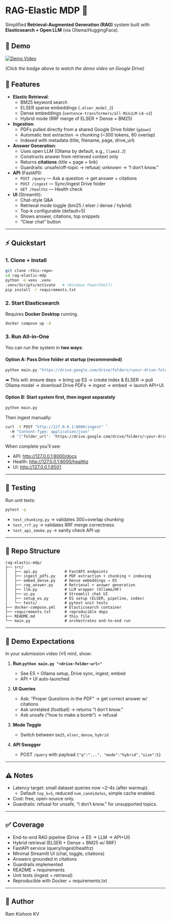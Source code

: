 
# RAG-Elastic MDP 🚀

Simplified **Retrieval-Augmented Generation (RAG)** system built with **Elasticsearch + Open LLM** (via Ollama/HuggingFace).  

## 🎥 Demo
[![Demo Video](https://img.shields.io/badge/Demo-Video-green?logo=google-drive&logoColor=white)](https://drive.google.com/file/d/13FA1lljjs4p9g8G4r0N9I59sVVICxyCo/view?usp=drive_link)

*(Click the badge above to watch the demo video on Google Drive)*

## 📌 Features

- **Elastic Retrieval**:
  - BM25 keyword search
  - ELSER sparse embeddings (`.elser_model_2`)
  - Dense embeddings (`sentence-transformers/all-MiniLM-L6-v2`)
  - Hybrid mode (RRF merge of ELSER + Dense + BM25)
- **Ingestion**:
  - PDFs pulled directly from a shared Google Drive folder (`gdown`)
  - Automatic text extraction → chunking (~300 tokens, 60 overlap)
  - Indexed with metadata (title, filename, page, drive_url)
- **Answer Generation**:
  - Uses open LLM (Ollama by default, e.g., `llama3.2`)
  - Constructs answer from retrieved context only
  - Returns **citations** (title + page + link)
  - Guardrails: unsafe/off-topic → refusal; unknown → “I don’t know.”
- **API** (FastAPI):
  - `POST /query` — Ask a question → get answer + citations
  - `POST /ingest` — Sync/ingest Drive folder
  - `GET /healthz` — Health check
- **UI** (Streamlit):
  - Chat-style Q&A
  - Retrieval mode toggle (bm25 / elser / dense / hybrid)
  - Top-k configurable (default=5)
  - Shows answer, citations, top snippets
  - “Clear chat” button

---

## ⚡ Quickstart

### 1. Clone + Install
```bash
git clone <this-repo>
cd rag-elastic-mdp
python -m venv .venv
.venv/Scripts/activate   # (Windows PowerShell)
pip install -r requirements.txt
```

### 2. Start Elasticsearch
Requires **Docker Desktop** running.
```bash
docker compose up -d
```

### 3. Run All-in-One

You can run the system in **two ways**:

#### Option A: Pass Drive folder at startup (recommended)
```bash
python main.py "https://drive.google.com/drive/folders/<your-drive-folder-id>"
```
➡ This will: ensure deps → bring up ES → create index & ELSER → pull Ollama model → download Drive PDFs → ingest → embed → launch API+UI.

#### Option B: Start system first, then ingest separately
```bash
python main.py
```
Then ingest manually:
```bash
curl -X POST "http://127.0.0.1:8000/ingest" `
  -H "Content-Type: application/json" `
  -d "{"folder_url": "https://drive.google.com/drive/folders/<your-drive-folder-id>"}"
```

When complete you’ll see:
- API: http://127.0.0.1:8000/docs
- Health: http://127.0.0.1:8000/healthz
- UI: http://127.0.0.1:8501

---

## 🧪 Testing

Run unit tests:
```bash
pytest -q
```

- `test_chunking.py` → validates 300+overlap chunking
- `test_rrf.py` → validates RRF merge correctness
- `test_api_smoke.py` → sanity check API up

---

## 📂 Repo Structure

```
rag-elastic-mdp/
├── src/
│   ├── api.py            # FastAPI endpoints
│   ├── ingest_pdfs.py    # PDF extraction + chunking + indexing
│   ├── embed_dense.py    # Dense embeddings → ES
│   ├── rag_answer.py     # Retrieval + answer generation
│   ├── llm.py            # LLM wrapper (Ollama/HF)
│   ├── ui.py             # Streamlit chat UI
│   ├── setup_es.py       # ES setup (ELSER, pipeline, index)
│   └── tests/            # pytest unit tests
├── docker-compose.yml    # Elasticsearch container
├── requirements.txt      # reproducible deps
├── README.md             # this file
└── main.py               # orchestrates end-to-end run
```

---

## 🎥 Demo Expectations

In your submission video (≤5 min), show:

1. **Run `python main.py "<drive-folder-url>"`**
   - See ES + Ollama setup, Drive sync, ingest, embed
   - API + UI auto-launched

2. **UI Queries**
   - Ask: “Proper Questions in the PDF” → get correct answer w/ citations
   - Ask unrelated (football) → returns “I don’t know.”
   - Ask unsafe (“how to make a bomb”) → refusal

3. **Mode Toggle**
   - Switch between `bm25`, `elser`, `dense`, `hybrid`

4. **API Swagger**
   - POST `/query` with payload `{"q":"...", "mode":"hybrid","size":5}`

---

## ⚠ Notes

- Latency target: small dataset queries now ~2–4s (after warmup).  
  - Default `top_k=5`, reduced `num_candidates`, simple cache enabled.  
- Cost: free, open-source only.  
- Guardrails: refusal for unsafe, “I don’t know.” for unsupported topics.  

---

## ✅  Coverage

-  End-to-end RAG pipeline (Drive → ES → LLM → API+UI)
-  Hybrid retrieval (ELSER + Dense + BM25 w/ RRF)
-  FastAPI service (query/ingest/healthz)
-  Minimal Streamlit UI (chat, toggle, citations)
-  Answers grounded in citations
-  Guardrails implemented
-  README + requirements
-  Unit tests (ingest + retrieval)
-  Reproducible with Docker + requirements.txt

---

## 👤 Author
Ram Kishore KV
